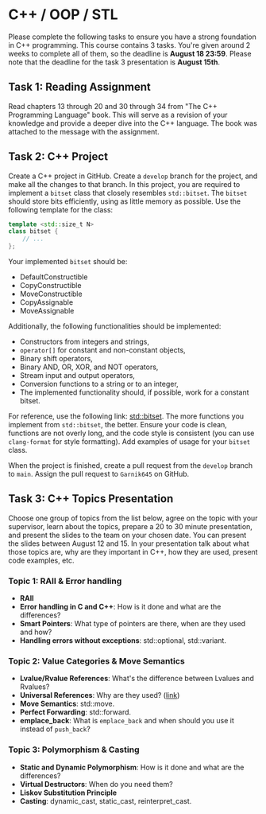 # C++ / OOP / STL

Please complete the following tasks to ensure you have a strong foundation in C++ programming.
This course contains 3 tasks.
You're given around 2 weeks to complete all of them, so the deadline is **August 18 23:59**.
Please note that the deadline for the task 3 presentation is **August 15th**.

## Task 1: Reading Assignment

Read chapters 13 through 20 and 30 through 34 from "The C++ Programming Language" book.
This will serve as a revision of your knowledge and provide a deeper dive into the C++ language.
The book was attached to the message with the assignment.

## Task 2: C++ Project

Create a C++ project in GitHub. Create a `develop` branch for the project, and make all the changes to that branch.
In this project, you are required to implement a `bitset` class that closely resembles `std::bitset`.
The `bitset` should store bits efficiently, using as little memory as possible.
Use the following template for the class:
```c++
template <std::size_t N>
class bitset {
    // ...
};
```

Your implemented `bitset` should be:

- DefaultConstructible
- CopyConstructible
- MoveConstructible
- CopyAssignable
- MoveAssignable

Additionally, the following functionalities should be implemented:
- Constructors from integers and strings,
- `operator[]` for constant and non-constant objects,
- Binary shift operators,
- Binary AND, OR, XOR, and NOT operators,
- Stream input and output operators,
- Conversion functions to a string or to an integer,
- The implemented functionality should, if possible, work for a constant bitset.

For reference, use the following link: [std::bitset](https://en.cppreference.com/w/cpp/utility/bitset).
The more functions you implement from `std::bitset`, the better.
Ensure your code is clean, functions are not overly long, and the code style is consistent (you can use `clang-format` for style formatting).
Add examples of usage for your `bitset` class.

When the project is finished, create a pull request from the `develop` branch to `main`.
Assign the pull request to `Garnik645` on GitHub.

## Task 3: C++ Topics Presentation

Choose one group of topics from the list below, agree on the topic with your supervisor, learn about the topics, prepare a 20 to 30 minute presentation, and present the slides to the team on your chosen date.
You can present the slides between August 12 and 15.
In your presentation talk about what those topics are, why are they important in C++, how they are used, present code examples, etc.

### Topic 1: RAII & Error handling

- **RAII**
- **Error handling in C and C++**: How is it done and what are the differences?
- **Smart Pointers**: What type of pointers are there, when are they used and how?
- **Handling errors without exceptions**: std::optional, std::variant.

### Topic 2: Value Categories & Move Semantics

- **Lvalue/Rvalue References**: What's the difference between Lvalues and Rvalues?
- **Universal References**: Why are they used? ([link](https://isocpp.org/blog/2012/11/universal-references-in-c11-scott-meyers))
- **Move Semantics**: std::move.
- **Perfect Forwarding**: std::forward.
- **emplace_back**: What is `emplace_back` and when should you use it instead of `push_back`?

### Topic 3: Polymorphism & Casting

- **Static and Dynamic Polymorphism**: How is it done and what are the differences?
- **Virtual Destructors**: When do you need them?
- **Liskov Substitution Principle**
- **Casting**: dynamic_cast, static_cast, reinterpret_cast.
